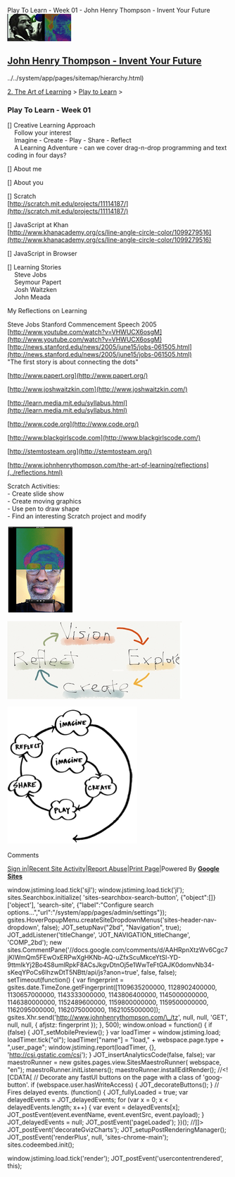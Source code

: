 Play To Learn - Week 01 - John Henry Thompson - Invent Your Future [![John Henry Thompson - Invent Your Future](../../_/rsrc/1329567069254/config/customLogo.gif-revision=6.png)](../../index.html)

[John Henry Thompson - Invent Your Future](../../index.html)
------------------------------------------------------------

../../system/app/pages/sitemap/hierarchy.html)
    

[2\. The Art of Learning](../../the-art-of-learning.html)‎ > ‎[Play to Learn](../play-to-learn.html)‎ > ‎

### Play To Learn - Week 01

\[\] Creative Learning Approach  
    Follow your interest  
    Imagine - Create - Play - Share - Reflect  
    A Learning Adventure - can we cover drag-n-drop programming and text coding in four days?

  

\[\] About me

  

\[\] About you

  
\[\] Scratch  
[http://scratch.mit.edu/projects/11114187/](http://scratch.mit.edu/projects/11114187/)  
  
\[\] JavaScript at Khan  
[http://www.khanacademy.org/cs/line-angle-circle-color/1099279516](http://www.khanacademy.org/cs/line-angle-circle-color/1099279516)  
  
\[\] JavaScript in Browser  
  
\[\] Learning Stories  
    Steve Jobs  
    Seymour Papert  
    Josh Waitzken  
    John Meada  

 My Reflections on Learning  

  
Steve Jobs Stanford Commencement Speech 2005  
[http://www.youtube.com/watch?v=VHWUCX6osgM](http://www.youtube.com/watch?v=VHWUCX6osgM)  
[http://news.stanford.edu/news/2005/june15/jobs-061505.html](http://news.stanford.edu/news/2005/june15/jobs-061505.html)  
"The first story is about connecting the dots"  
  
[http://www.papert.org](http://www.papert.org/)  
  
[http://www.joshwaitzkin.com](http://www.joshwaitzkin.com/)  
  
[http://learn.media.mit.edu/syllabus.html](http://learn.media.mit.edu/syllabus.html)  
  
[http://www.code.org](http://www.code.org/)  
  
[http://www.blackgirlscode.com](http://www.blackgirlscode.com/)  
  
[http://stemtosteam.org](http://stemtosteam.org/)  
  
[http://www.johnhenrythompson.com/the-art-of-learning/reflections](../reflections.html)  
  
Scratch Activities:  
\- Create slide show  
\- Create moving graphics  
\- Use pen to draw shape  
\- Find an interesting Scratch project and modify  
  

[![](../../_/rsrc/1481644980214/the-art-of-learning/play-to-learn/week-01/jht-half-color-height=200&width=150.png)](http://www.johnhenrythompson.com/the-art-of-learning/play-to-learn/week-01/jht-half-color.png?attredirects=0)  
  

[![](../../_/rsrc/1481644980214/the-art-of-learning/play-to-learn/week-01/Vision-Explore-Create-Reflect-height=177&width=400.png)](http://www.johnhenrythompson.com/the-art-of-learning/play-to-learn/week-01/Vision-Explore-Create-Reflect.png?attredirects=0)

  
[![](../../_/rsrc/1481644980214/the-art-of-learning/play-to-learn/week-01/Imagine-Create-Play-Share-Reflect.png)](http://www.johnhenrythompson.com/the-art-of-learning/play-to-learn/week-01/Imagine-Create-Play-Share-Reflect.png?attredirects=0)

  

Comments

[Sign in](https://accounts.google.com/ServiceLogin?continue=http://sites.google.com/a/johnhenrythompson.com/jht/the-art-of-learning/play-to-learn/week-01&service=jotspot)|[Recent Site Activity](../../system/app/pages/recentChanges.html)|[Report Abuse](http://sites.google.com/a/johnhenrythompson.com/jht/system/app/pages/reportAbuse)|[Print Page](javascript:;)|Powered By **[Google Sites](http://sites.google.com/site)**

window.jstiming.load.tick('sjl'); window.jstiming.load.tick('jl'); sites.Searchbox.initialize( 'sites-searchbox-search-button', {"object":\[\]}\['object'\], 'search-site', {"label":"Configure search options...","url":"/system/app/pages/admin/settings"}); gsites.HoverPopupMenu.createSiteDropdownMenus('sites-header-nav-dropdown', false); JOT\_setupNav("2bd", "Navigation", true); JOT\_addListener('titleChange', 'JOT\_NAVIGATION\_titleChange', 'COMP\_2bd'); new sites.CommentPane('//docs.google.com/comments/d/AAHRpnXtzWv6Cgc7jKlWmQm5FEwOxERPwXgHKNb-AQ-uZfxScuMkceYtSl-YD-9ttmIkYj2Bo4S8umlRpkF8ACsJkgvDtnOj5e1WwTeFtGAJK0domvNb34-sKeqYPoCs6lhzwDtT5NBtt/api/js?anon=true', false, false); setTimeout(function() { var fingerprint = gsites.date.TimeZone.getFingerprint(\[1109635200000, 1128902400000, 1130657000000, 1143333000000, 1143806400000, 1145000000000, 1146380000000, 1152489600000, 1159800000000, 1159500000000, 1162095000000, 1162075000000, 1162105500000\]); gsites.Xhr.send('http://www.johnhenrythompson.com/\_/tz', null, null, 'GET', null, null, { afjstz: fingerprint }); }, 500); window.onload = function() { if (false) { JOT\_setMobilePreview(); } var loadTimer = window.jstiming.load; loadTimer.tick("ol"); loadTimer\["name"\] = "load," + webspace.page.type + ",user\_page"; window.jstiming.report(loadTimer, {}, 'http://csi.gstatic.com/csi'); } JOT\_insertAnalyticsCode(false, false); var maestroRunner = new gsites.pages.view.SitesMaestroRunner( webspace, "en"); maestroRunner.initListeners(); maestroRunner.installEditRender(); //<!\[CDATA\[ // Decorate any fastUI buttons on the page with a class of 'goog-button'. if (webspace.user.hasWriteAccess) { JOT\_decorateButtons(); } // Fires delayed events. (function() { JOT\_fullyLoaded = true; var delayedEvents = JOT\_delayedEvents; for (var x = 0; x < delayedEvents.length; x++) { var event = delayedEvents\[x\]; JOT\_postEvent(event.eventName, event.eventSrc, event.payload); } JOT\_delayedEvents = null; JOT\_postEvent('pageLoaded'); })(); //\]\]> JOT\_postEvent('decorateGvizCharts'); JOT\_setupPostRenderingManager(); JOT\_postEvent('renderPlus', null, 'sites-chrome-main'); sites.codeembed.init();

window.jstiming.load.tick('render'); JOT\_postEvent('usercontentrendered', this);